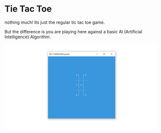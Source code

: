 # Tie Tac Toe

nothing much! 
Its just the regular tic tac toe game.

But the difference is you are playing here against a basic AI
(Artificial Intelligence) Algorithm.


![](https://github.com/ashish7zeph/python-games/blob/master/Tic%20Tac%20Toe/gameplay.png)
